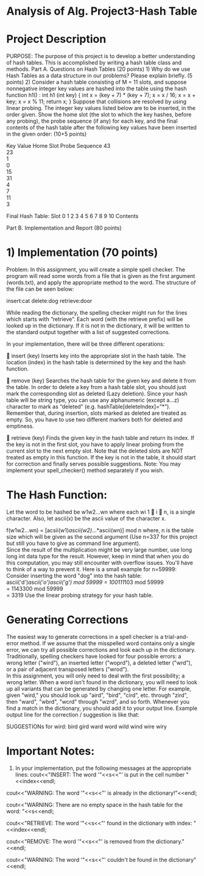 # Analysis of  Alg. Project3-Hash Table
<h1>Project Description</h1>

PURPOSE:  The purpose of this project is to develop a better understanding of hash tables. This is accomplished by writing a hash table class and methods. Part A. Questions on Hash Tables (20 points) 1) Why do we use Hash Tables as a data structure in our problems? Please explain briefly. (5 points) 2) Consider a hash table consisting of M = 11 slots, and suppose nonnegative integer key values are hashed into the table using the hash function h1() : int h1 (int key) { int x = (key + 7) * (key + 7); x = x / 16; x = x + key; x = x % 11; return x; } 
Suppose that collisions are resolved by using linear probing. The integer key values listed below are to be inserted, in the order given. Show the home slot (the slot to which the key hashes, before any probing), the probe sequence (if any) for each key, and the final contents of the hash table after the following key values have been inserted in the given order: (10+5 points) 

Key Value		Home Slot		Probe Sequence
43   
23   
1   
0   
15   
31   
4   
7   
11   
3  
 

Final Hash Table: Slot 0 1 2 3 4 5 6 7 8 9 10 Contents            
 
  
Part B. Implementation and Report (80 points) 
 
<h1>1) Implementation (70 points) </h1>
Problem: In this assignment, you will create a simple spell checker. The program will read some words from a file that is given as the first argument (words.txt), and apply the appropriate method to the word. The structure of the file can be seen below: 

insert:cat delete:dog retrieve:door 

While reading the dictionary, the spelling checker might run for the lines which starts with “retrieve”. Each word (with the retrieve prefix) will be looked up in the dictionary. If it is not in the dictionary, it will be written to the standard output together with a list of suggested corrections.  

In your implementation, there will be three different operations: 

 insert (key)  Inserts key into the appropriate slot in the hash table. The location (index) in the hash table is determined by the key and the hash function. 

 remove (key) Searches the hash table for the given key and delete it from the table. In order to delete a key from a hash table slot, you should just mark the corresponding slot as deleted (Lazy deletion). Since your hash table will be string type, you can use any alphanumeric (except a…z) character to mark as “deleted” (e.g. hashTable[deleteIndex]=”*”).  Remember that, during insertion, slots marked as deleted are treated as empty. So, you have to use two different markers both for deleted and emptiness. 

 retrieve (key)  Finds the given key in the hash table and return its index. If the key is not in the first slot, you have to apply linear probing from the current slot to the next empty slot. Note that the deleted slots are NOT treated as empty in this function. If the key is not in the table, it should start for correction and finally serves possible suggestions.  Note: You may implement your spell_checker() method separately if you wish. 
 
<h1>The Hash Function: </h1>
 
Let the word to be hashed be w1w2...wn where each wi 1  i  n, is a single character. Also, let ascii(x) be the ascii value of the character x. 
 
f(w1w2...wn) = [acsii(w1)*ascii(w2)*...*ascii(wn)] mod n where, n is the table size which will be given as the second argument (Use n=337 for this project but still you have to give as command line argument).  
Since the result of the multiplication might be very large number, use long long int data type for the result. However, keep in mind that when you do this computation, you may still encounter with overflow issues. You'll have to think of a way to prevent it. Here is a small example for n=59999: Consider inserting the word "dog" into the hash table: 
ascii('d')*ascii('o')*ascii('g') mod 59999  = 100*111*103 mod 59999            
											= 1143300 mod 59999            
											= 3319 
											Use the linear probing strategy for your hash table. 
<h1>Generating Corrections </h1>

The easiest way to generate corrections in a spell checker is a trial-and-error method. If we assume that the misspelled word contains only a single error, we can try all possible corrections and look each up in the dictionary. 
Traditionally, spelling checkers have looked for four possible errors: a wrong letter ("wird"), an inserted letter ("woprd"), a deleted letter ("wrd"), or a pair of adjacent transposed letters ("wrod").  
In this assignment, you will only need to deal with the first possibility; a wrong letter. When a word isn't found in the dictionary, you will need to look up all variants that can be generated by changing one letter. For example, given "wird," you should look up "aird", "bird", "cird", etc. through "zird", then "ward", "wbrd", "wcrd" through "wzrd", and so forth. Whenever you find a match in the dictionary, you should add it to your output line. Example output line for the correction / suggestion is like that: 


SUGGESTIONs for wird: bird gird ward word wild wind wire wiry 

<h1>Important Notes: </h1>

1) In your implementation, put the following messages at the appropriate lines: 
cout<<"INSERT: The word '"<<s<<"' is put in the cell number "<<index<<endl; 

cout<<"WARNING: The word '"<<s<<"' is already in the dictionary!"<<endl; 

cout<<"WARNING: There are no empty space in the hash table for the word: "<<s<<endl; 

cout<<"RETRIEVE: The word '"<<s<<"' found in the dictionary with index: "<<index<<endl; 

cout<<"REMOVE: The word '"<<s<<"' is removed from the dictionary."<<endl; 

cout<<"WARNING: The word '"<<s<<"' couldn't be found in the dictionary"<<endl; 
 
  
